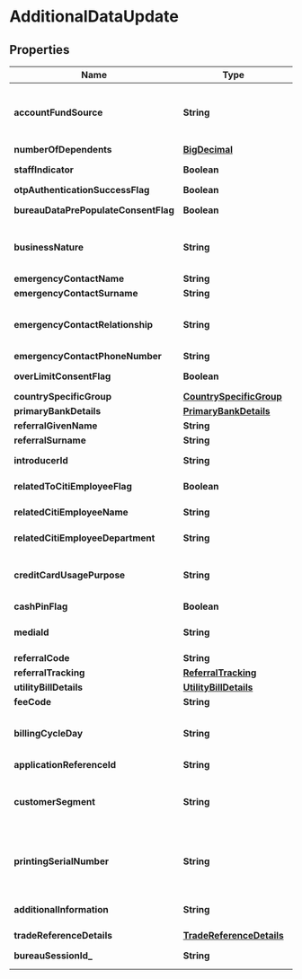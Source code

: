 # AdditionalDataUpdate

## Properties
Name | Type | Description | Notes
------------ | ------------- | ------------- | -------------
**accountFundSource** | **String** | This field is to indicates the primary source from which this account will be funded. This is a reference data field. Please use /v1/utilities/referenceData/{accountFundSource} resource to get valid value of this field with description. |  [optional]
**numberOfDependents** | [**BigDecimal**](BigDecimal.md) | Number of dependants |  [optional]
**staffIndicator** | **Boolean** | Flag to indicates if applicant is a Citi Staff. Valid values: true and false |  [optional]
**otpAuthenticationSuccessFlag** | **Boolean** | Flag to indicate if customer is authenticated successfully |  [optional]
**bureauDataPrePopulateConsentFlag** | **Boolean** | Flag to capture applicant&#x27;s consent for Bureau Data Prepopulation |  [optional]
**businessNature** | **String** | Business nature of the applicant. This is a reference data data field. Please use /v1/utilities/referenceData/{businessNature} resource to get valid value of this field with description. |  [optional]
**emergencyContactName** | **String** | Emergency contact given name |  [optional]
**emergencyContactSurname** | **String** | Emergency contact surname |  [optional]
**emergencyContactRelationship** | **String** | Applicant&#x27;s relationship with the emergency contact.This is a reference data. Please use /v1/utilities/referenceData/{emergencyContactRelationship} resource to get valid value of this field |  [optional]
**emergencyContactPhoneNumber** | **String** | Emergency Contact Number. |  [optional]
**overLimitConsentFlag** | **Boolean** | Customer Consent on spending more than the limit assigned to him. Valid values: true and false |  [optional]
**countrySpecificGroup** | [**CountrySpecificGroup**](CountrySpecificGroup.md) |  |  [optional]
**primaryBankDetails** | [**PrimaryBankDetails**](PrimaryBankDetails.md) |  |  [optional]
**referralGivenName** | **String** | Referral First Name. |  [optional]
**referralSurname** | **String** | Referral Surname/Last Name. |  [optional]
**introducerId** | **String** | Unique identifier associated with the introducer who had referred the applicant. |  [optional]
**relatedToCitiEmployeeFlag** | **Boolean** | Self declaration if applicant has any relation with citi bank employee. Valid values: true and false |  [optional]
**relatedCitiEmployeeName** | **String** | Name of the citi employee if applicant has any relation with citi bank employee. |  [optional]
**relatedCitiEmployeeDepartment** | **String** | Department of citi employee if applicant has any relation with citi bank employee. |  [optional]
**creditCardUsagePurpose** | **String** | Indicates applicants usage of credit card whether it is for personal or business.Please use /v1/utilities/referenceData/{creditCardUsagePurpose} resource to get valid value of this field with description. |  [optional]
**cashPinFlag** | **Boolean** | Indicates whether the customer wants a separate cash PIN. |  [optional]
**mediaId** | **String** | The media ID will be used to determine which offer / campaign banner was clicked when the customer made his application  |  [optional]
**referralCode** | **String** | Referral Code used for the customer |  [optional]
**referralTracking** | [**ReferralTracking**](ReferralTracking.md) |  |  [optional]
**utilityBillDetails** | [**UtilityBillDetails**](UtilityBillDetails.md) |  |  [optional]
**feeCode** | **String** | Fee code that applied to the requested product |  [optional]
**billingCycleDay** | **String** | Day of each month for the bill payment. This is a reference data field. Please use /v1/utilities/referenceData/{billingCycleDay} resource to get valid value of this field with description. |  [optional]
**applicationReferenceId** | **String** | Unique reference ID associated with the application |  [optional]
**customerSegment** | **String** | Customer segment decides each applicant’s interest rate  Different customer target will be subjected to different interest rate..This is a reference data field. Please use /v1/utilities/referenceData/{customerSegment} resource to get valid value of this field with description.  |  [optional]
**printingSerialNumber** | **String** | This field refers to the unique number for each application to be identified by COLA and printed in PDF form.It enables to identify the customer in case the customer could not complete filling his/her details and was dropped-off in between |  [optional]
**additionalInformation** | **String** | This field refers to the additional comments given by the customer which is to be noted-down during the application process. |  [optional]
**tradeReferenceDetails** | [**TradeReferenceDetails**](TradeReferenceDetails.md) |  |  [optional]
**bureauSessionId_** | **String** | Session ID that is generated from the session / interaction of channel with bureau. |  [optional]
